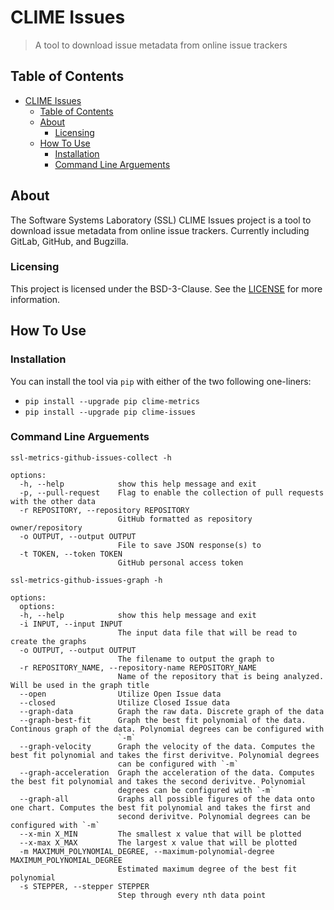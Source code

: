 # CLIME Issues

> A tool to download issue metadata from online issue trackers

## Table of Contents

- [CLIME Issues](#clime-issues)
  - [Table of Contents](#table-of-contents)
  - [About](#about)
    - [Licensing](#licensing)
  - [How To Use](#how-to-use)
    - [Installation](#installation)
    - [Command Line Arguements](#command-line-arguements)

## About

The Software Systems Laboratory (SSL) CLIME  Issues project is a tool to download issue metadata from online issue trackers. Currently including GitLab, GitHub, and Bugzilla.

### Licensing

This project is licensed under the BSD-3-Clause. See the [LICENSE](LICENSE) for more information.

## How To Use

### Installation

You can install the tool via `pip` with either of the two following one-liners:

- `pip install --upgrade pip clime-metrics`
- `pip install --upgrade pip clime-issues`

### Command Line Arguements

`ssl-metrics-github-issues-collect -h`

```shell
options:
  -h, --help            show this help message and exit
  -p, --pull-request    Flag to enable the collection of pull requests with the other data
  -r REPOSITORY, --repository REPOSITORY
                        GitHub formatted as repository owner/repository
  -o OUTPUT, --output OUTPUT
                        File to save JSON response(s) to
  -t TOKEN, --token TOKEN
                        GitHub personal access token
```

`ssl-metrics-github-issues-graph -h`

```shell
options:
  options:
  -h, --help            show this help message and exit
  -i INPUT, --input INPUT
                        The input data file that will be read to create the graphs
  -o OUTPUT, --output OUTPUT
                        The filename to output the graph to
  -r REPOSITORY_NAME, --repository-name REPOSITORY_NAME
                        Name of the repository that is being analyzed. Will be used in the graph title
  --open                Utilize Open Issue data
  --closed              Utilize Closed Issue data
  --graph-data          Graph the raw data. Discrete graph of the data
  --graph-best-fit      Graph the best fit polynomial of the data. Continous graph of the data. Polynomial degrees can be configured with
                        `-m`
  --graph-velocity      Graph the velocity of the data. Computes the best fit polynomial and takes the first derivitve. Polynomial degrees
                        can be configured with `-m`
  --graph-acceleration  Graph the acceleration of the data. Computes the best fit polynomial and takes the second derivitve. Polynomial
                        degrees can be configured with `-m`
  --graph-all           Graphs all possible figures of the data onto one chart. Computes the best fit polynomial and takes the first and
                        second derivitve. Polynomial degrees can be configured with `-m`
  --x-min X_MIN         The smallest x value that will be plotted
  --x-max X_MAX         The largest x value that will be plotted
  -m MAXIMUM_POLYNOMIAL_DEGREE, --maximum-polynomial-degree MAXIMUM_POLYNOMIAL_DEGREE
                        Estimated maximum degree of the best fit polynomial
  -s STEPPER, --stepper STEPPER
                        Step through every nth data point
```
